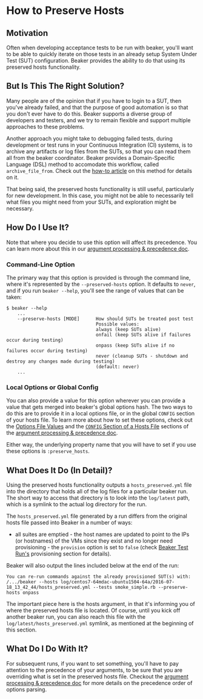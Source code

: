 # How to Preserve Hosts

## Motivation

Often when developing acceptance tests to be run with beaker, you'll want to be able to quickly iterate on those tests in an already setup System Under Test (SUT) configuration. Beaker provides the ability to do that using its preserved hosts functionality.

## But Is This The Right Solution?

Many people are of the opinion that if you have to login to a SUT, then you've already failed, and that the purpose of good automation is so that you don't ever have to do this. Beaker supports a diverse group of developers and testers, and we try to remain flexible and support multiple approaches to these problems.

Another approach you might take to debugging failed tests, during development or test runs in your Continuous Integration (CI) systems, is to archive any artifacts or log files from the SUTs, so that you can read them all from the beaker coordinator. Beaker provides a Domain-Specific Language (DSL) method to accomodate this workflow, called `archive_file_from`. Check out the [how-to article](archive_sut_files.md) on this method for details on it.

That being said, the preserved hosts functionality is still useful, particularly for new development. In this case, you might not be able to necessarily tell what files you might need from your SUTs, and exploration might be necessary.

## How Do I Use It?

Note that where you decide to use this option will affect its precedence. You can learn more about this in our [argument processing & precedence doc](../concepts/argument_processing_and_precedence.md).

### Command-Line Option

The primary way that this option is provided is through the command line, where it's represented by the `--preserved-hosts` option. It defaults to `never`, and if you run `beaker --help`, you'll see the range of values that can be taken:

    $ beaker --help
        ...
        --preserve-hosts [MODE]      How should SUTs be treated post test
                                     Possible values:
                                     always (keep SUTs alive)
                                     onfail (keep SUTs alive if failures occur during testing)
                                     onpass (keep SUTs alive if no failures occur during testing)
                                     never (cleanup SUTs - shutdown and destroy any changes made during testing)
                                     (default: never)
        ...

### Local Options or Global Config

You can also provide a value for this option wherever you can provide a value that gets merged into beaker's global options hash. The two ways to do this are to provide it in a local options file, or in the global `CONFIG` section of your hosts file. To learn more about how to set these options, check out the [Options File Values](../concepts/argument_processing_and_precedence.md#options-file-values) and the [`CONFIG` Section of a Hosts File](../concepts/argument_processing_and_precedence.md#config-section-of-hosts-file) sections of the [argument processing & precedence doc](../concepts/argument_processing_and_precedence.md).

Either way, the underlying property name that you will have to set if you use these options is `:preserve_hosts`.

## What Does It Do (In Detail)?

Using the preserved hosts functionality outputs a `hosts_preserved.yml` file into the directory that holds all of the log files for a particular beaker run. The short way to access that directory is to look into the `log/latest` path, which is a symlink to the actual log directory for the run.

The `hosts_preserved.yml` file generated by a run differs from the original hosts file passed into Beaker in a number of ways:

- all suites are emptied - the host names are updated to point to the IPs (or hostnames) of the VMs since they exist and no longer need provisioning - the `provision` option is set to `false` (check [Beaker Test Run's](../tutorials/test_run.md) provisioning section for details).

Beaker will also output the lines included below at the end of the run:

    You can re-run commands against the already provisioned SUT(s) with:
    /.../beaker --hosts log/centos7-64mdac-ubuntu1504-64a/2016-07-18_13_42_44/hosts_preserved.yml --tests smoke_simple.rb --preserve-hosts onpass

The important piece here is the hosts argument, in that it's informing you of where the preserved hosts file is located. Of course, until you kick off another beaker run, you can also reach this file with the `log/latest/hosts_preserved.yml` symlink, as mentioned at the beginning of this section.

## What Do I Do With It?

For subsequent runs, if you want to set something, you'll have to pay attention to the precedence of your arguments, to be sure that you are overriding what is set in the preserved hosts file. Checkout the [argument processing & precedence doc](../concepts/argument_processing_and_precedence.md) for more details on the precedence order of options parsing.